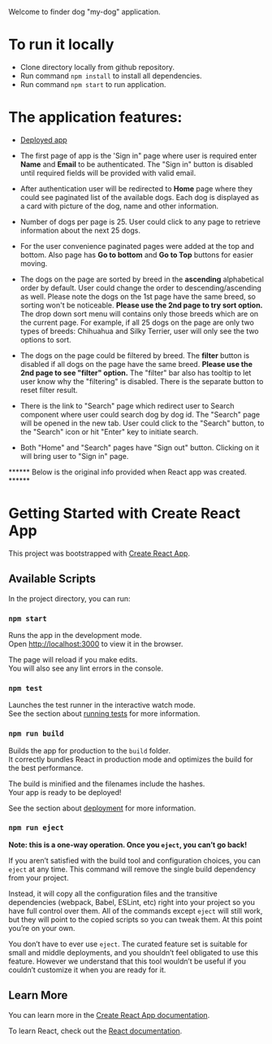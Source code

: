 Welcome to finder dog "my-dog" application.

# To run it locally

- Clone directory locally from github repository.
- Run command `npm install` to install all dependencies.
- Run command `npm start` to run application. 


# The application features:

- [Deployed app](https://find-the-friends.vercel.app/)

- The first page of app is the 'Sign in" page where user is required enter **Name** and **Email** to be authenticated. The "Sign in" button is disabled until required fields will be provided with valid email.

- After authentication user will be redirected to **Home** page where they could see paginated list of the available dogs. Each dog is displayed as a card with picture of the dog, name and other information.

- Number of dogs per page is 25. User could click to any page to retrieve information about the next 25 dogs.

- For the user convenience paginated pages were added at the top and bottom. Also page has **Go to bottom** and **Go to Top** buttons for easier moving.

- The dogs on the page are sorted by breed in the **ascending** alphabetical order by default. User could change the order to descending/ascending as well. Please note the dogs on the 1st page have the same breed, so sorting won't be noticeable. **Please use the 2nd page to try sort option.** The drop down sort menu will contains only those breeds which are on the current page. For example, if all 25 dogs on the page are only two types of breeds: Chihuahua and Silky Terrier, user will only see the two options to sort. 

- The dogs on the page could be filtered by breed. The **filter** button is disabled if all dogs on the page have the same breed. **Please use the 2nd page to see "filter" option.** The "filter" bar also has tooltip to let user know why the "filtering" is disabled. There is the separate button to reset filter result. 

- There is the link to "Search" page which redirect user to Search component where user could search dog by dog id. The "Search" page will be opened in the new tab. User could click to the "Search" button, to the "Search" icon or hit "Enter" key to initiate search. 

- Both "Home" and "Search" pages have "Sign out" button. Clicking on it will bring user to "Sign in" page.


****** Below is the original info provided when React app was created. ******

# Getting Started with Create React App

This project was bootstrapped with [Create React App](https://github.com/facebook/create-react-app).

## Available Scripts

In the project directory, you can run:

### `npm start`

Runs the app in the development mode.\
Open [http://localhost:3000](http://localhost:3000) to view it in the browser.

The page will reload if you make edits.\
You will also see any lint errors in the console.

### `npm test`

Launches the test runner in the interactive watch mode.\
See the section about [running tests](https://facebook.github.io/create-react-app/docs/running-tests) for more information.

### `npm run build`

Builds the app for production to the `build` folder.\
It correctly bundles React in production mode and optimizes the build for the best performance.

The build is minified and the filenames include the hashes.\
Your app is ready to be deployed!

See the section about [deployment](https://facebook.github.io/create-react-app/docs/deployment) for more information.

### `npm run eject`

**Note: this is a one-way operation. Once you `eject`, you can’t go back!**

If you aren’t satisfied with the build tool and configuration choices, you can `eject` at any time. This command will remove the single build dependency from your project.

Instead, it will copy all the configuration files and the transitive dependencies (webpack, Babel, ESLint, etc) right into your project so you have full control over them. All of the commands except `eject` will still work, but they will point to the copied scripts so you can tweak them. At this point you’re on your own.

You don’t have to ever use `eject`. The curated feature set is suitable for small and middle deployments, and you shouldn’t feel obligated to use this feature. However we understand that this tool wouldn’t be useful if you couldn’t customize it when you are ready for it.

## Learn More

You can learn more in the [Create React App documentation](https://facebook.github.io/create-react-app/docs/getting-started).

To learn React, check out the [React documentation](https://reactjs.org/).
